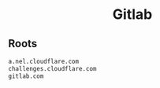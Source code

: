 


<h1 align="center">Gitlab</h1>  


## Roots


```html
a.nel.cloudflare.com
challenges.cloudflare.com
gitlab.com
```  

<br>
